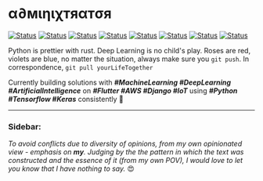 # α∂мιηιχтяαтσя 

[![Status](https://img.shields.io/badge/Build-Passing-skirretgreen)](https://adminixtrator.github.io/) [![Status](https://img.shields.io/badge/Emotions-Stable-blue)](https://twitter.com/adminixtrator) [![Status](https://img.shields.io/badge/Status-Single-orange)](https://t.me/ad_minixtrator) [![Status](https://img.shields.io/badge/ML/DL-Solid-skirretgreen)](https://github.com/Adminixtrator/Machine_Learning) [![Status](https://img.shields.io/badge/AWS-Blossoming-darkblue)](https://linkedin.com/in/adminixtrator) [![Status](https://img.shields.io/badge/Money-OpenSource-red)](https://flutterwave.com/ng/) [![Status](https://img.shields.io/badge/Wisdom-Passing-skirretgreen)](https://res.cloudinary.com/adminixtrator/image/upload/v1601084306/13edf5afb7d264f7e54933e08d044366.jpg) [![Status](https://img.shields.io/badge/Tensorflow-Undying-yellow)](https://github.com/Adminixtrator/Deep_Learning)

Python is prettier with rust. Deep Learning is no child's play. Roses are red, violets are blue, no matter the situation, always make sure you ```git push```. In correspondence, ```git pull yourLifeTogether```

Currently building solutions with ***#MachineLearning #DeepLearning #ArtificialIntelligence*** on ***#Flutter #AWS #Django #IoT*** using ***#Python #Tensorflow #Keras*** consistently 🤝

------------------------------
### Sidebar:
*To avoid conflicts due to diversity of opinions, from my own opinionated view - emphasis on **my**. Judging by the the pattern in which the text was constructed and the essence of it (from my own POV), I would love to let you know that I have nothing to say.* 😍

<!--
**Adminixtrator/Adminixtrator** is a ✨ _special_ ✨ repository because its `README.md` (this file) appears on your GitHub profile.

Here are some ideas to get you started:

- 🔭 I’m currently working on ...
- 🌱 I’m currently learning ...
- 👯 I’m looking to collaborate on ...
- 🤔 I’m looking for help with ...
- 💬 Ask me about ...
- 📫 How to reach me: ...
- 😄 Pronouns: ...
- ⚡ Fun fact: ...
-->
